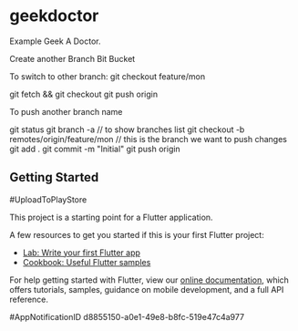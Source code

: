 # geekdoctor

Example Geek A Doctor.

Create another Branch Bit Bucket

To switch to other branch:
git checkout feature/mon

git fetch && git checkout
git push origin

To push another branch name

git status
git branch -a // to show branches list
git checkout -b remotes/origin/feature/mon // this is the branch we want to push changes
git add .
git commit -m "Initial"
git push origin
## Getting Started
#UploadToPlayStore

This project is a starting point for a Flutter application.

A few resources to get you started if this is your first Flutter project:

- [Lab: Write your first Flutter app](https://flutter.dev/docs/get-started/codelab)
- [Cookbook: Useful Flutter samples](https://flutter.dev/docs/cookbook)

For help getting started with Flutter, view our
[online documentation](https://flutter.dev/docs), which offers tutorials,
samples, guidance on mobile development, and a full API reference.

#AppNotificationID d8855150-a0e1-49e8-b8fc-519e47c4a977